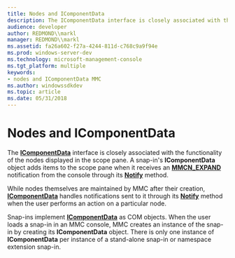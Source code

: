 ```yaml
---
title: Nodes and IComponentData
description: The IComponentData interface is closely associated with the functionality of the nodes displayed in the scope pane.
audience: developer
author: REDMOND\\markl
manager: REDMOND\\markl
ms.assetid: fa26a602-f27a-4244-811d-c768c9a9f94e
ms.prod: windows-server-dev
ms.technology: microsoft-management-console
ms.tgt_platform: multiple
keywords:
- nodes and IComponentData MMC
ms.author: windowssdkdev
ms.topic: article
ms.date: 05/31/2018
---
```


# Nodes and IComponentData

The [**IComponentData**](/windows/desktop/api/Mmc/nn-mmc-icomponentdata) interface is closely associated with the functionality of the nodes displayed in the scope pane. A snap-in's **IComponentData** object adds items to the scope pane when it receives an [**MMCN\_EXPAND**](mmcn-expand.md) notification from the console through its [**Notify**](/windows/desktop/api/Mmc/nf-mmc-icomponentdata-notify) method.

While nodes themselves are maintained by MMC after their creation, [**IComponentData**](/windows/desktop/api/Mmc/nn-mmc-icomponentdata) handles notifications sent to it through its [**Notify**](/windows/desktop/api/Mmc/nf-mmc-icomponentdata-notify) method when the user performs an action on a particular node.

Snap-ins implement [**IComponentData**](/windows/desktop/api/Mmc/nn-mmc-icomponentdata) as COM objects. When the user loads a snap-in in an MMC console, MMC creates an instance of the snap-in by creating its **IComponentData** object. There is only one instance of **IComponentData** per instance of a stand-alone snap-in or namespace extension snap-in.

 

 




